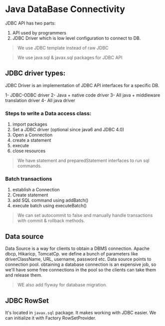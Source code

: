 # Java DataBase Connectivity

JDBC API has two parts:

1. API used by programmers
2. JDBC Driver which is low level configuration to connect to DB.

> We use JDBC template instead of raw JDBC

> We use java.sql & javax.sql packages for JDBC API

## JDBC driver types:

JDBC Driver is an implementation of JDBC API interfaces for a specific DB.

1- JDBC-ODBC driver
2- Java + native code driver
3- All java + middleware translation driver
4- All java driver

### Steps to write a Data access class:

1. import packages
2. Set a JDBC driver (optional since java6 and JDBC 4.0)
3. Open a Connection
4. create a statement
5. execute
6. close resources

> We have statement and preparedStatement interfaces to run sql commands.

### Batch transactions

1. establish a Connection
2. Create statement
3. add SQL command using addBatch()
4. execute batch using executeBatch()

> We can set autocommit to false and manually handle transactions with commit & rollback methods.

## Data source

Data Source is a way for clients to obtain a DBMS connection. Apache dbcp, Hikaricp, TomcatCp. we define a bunch of
parameters like driverClassName, URL, username, password etc.
Data source points to connection pool. obtaining a database connection is an expensive job, so we'll have some free
connections in the pool so the clients can take them and release them.

> WE also add flyway for database migration.

## JDBC RowSet

It's located in `javax.sql` package. It makes working with JDBC easier. We can initialize it with Factory
RowSetProvider. 

